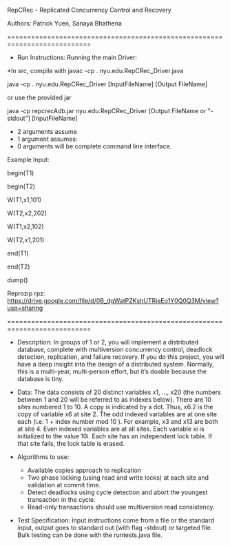 RepCRec - Replicated Concurrency Control and Recovery

Authors: Patrick Yuen, Sanaya Bhathena

===========================================================================
- Run Instructions:
Running the main Driver:

*In src, compile with javac -cp . nyu.edu.RepCRec_Driver.java 

java -cp . nyu.edu.RepCRec_Driver [InputFileName] [Output FileName]

or use the provided jar 

  java -cp repcrecAdb.jar nyu.edu.RepCRec_Driver [Output FileName or "-stdout"] [InputFileName]

* 2 arguments assume <inputFile> <outputFile>
* 1 argument assumes: <inputFile>
* 0 arguments will be complete command line interface.

Example Input:
  
  begin(T1)
  
  begin(T2)
  
  W(T1,x1,101) 
  
  W(T2,x2,202)
  
  W(T1,x2,102) 
  
  W(T2,x1,201)
  
  end(T1)
  
  end(T2)
  
  dump()
  
  Reprozip rpz: https://drive.google.com/file/d/0B_dgWatPZKshUTRieEo1Y0Q0Q3M/view?usp=sharing

===========================================================================

- Description:
In groups of 1 or 2, you will implement a distributed database, complete
with multiversion concurrency control, deadlock detection, replication, and
failure recovery. If you do this project, you will have a deep insight into the
design of a distributed system. Normally, this is a multi-year, multi-person
effort, but it’s doable because the database is tiny.

- Data:
The data consists of 20 distinct variables x1, ..., x20 (the numbers between
1 and 20 will be referred to as indexes below). There are 10 sites
numbered 1 to 10. A copy is indicated by a dot. Thus, x6.2 is the copy of
variable x6 at site 2. The odd indexed variables are at one site each (i.e.
1 + index number mod 10 ). For example, x3 and x13 are both at site 4.
Even indexed variables are at all sites. Each variable xi is initialized to the
value 10i. Each site has an independent lock table. If that site fails, the
lock table is erased.

- Algorithms to use:
  - Available copies approach to replication
  - Two phase locking (using read and write locks) at each site and validation at commit time. 
  - Detect deadlocks using cycle detection and abort the youngest transaction in the cycle. 
  - Read-only transactions should use multiversion read consistency.

- Test Specification:
Input instructions come from a file or the
standard input, output goes to standard out (with flag -stdout) or targeted file. Bulk testing can be done with the runtests.java file. 

